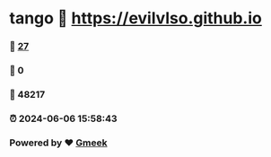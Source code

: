 # tango :link: https://evilvlso.github.io 
### :page_facing_up: [27](https://evilvlso.github.io/tag.html) 
### :speech_balloon: 0 
### :hibiscus: 48217 
### :alarm_clock: 2024-06-06 15:58:43 
### Powered by :heart: [Gmeek](https://github.com/Meekdai/Gmeek)
